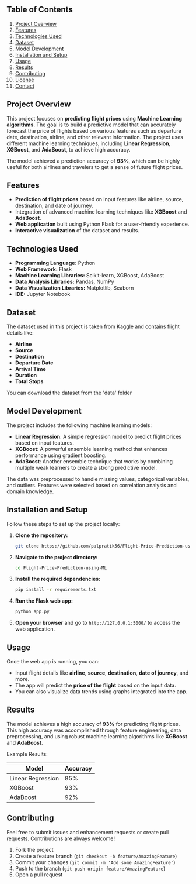 ## Table of Contents
1. [Project Overview](#project-overview)
2. [Features](#features)
3. [Technologies Used](#technologies-used)
4. [Dataset](#dataset)
5. [Model Development](#model-development)
6. [Installation and Setup](#installation-and-setup)
7. [Usage](#usage)
8. [Results](#results)
9. [Contributing](#contributing)
10. [License](#license)
11. [Contact](#contact)

## Project Overview

This project focuses on **predicting flight prices** using **Machine Learning algorithms**. The goal is to build a predictive model that can accurately forecast the price of flights based on various features such as departure date, destination, airline, and other relevant information. The project uses different machine learning techniques, including **Linear Regression**, **XGBoost**, and **AdaBoost**, to achieve high accuracy.

The model achieved a prediction accuracy of **93%**, which can be highly useful for both airlines and travelers to get a sense of future flight prices.

## Features

- **Prediction of flight prices** based on input features like airline, source, destination, and date of journey.
- Integration of advanced machine learning techniques like **XGBoost** and **AdaBoost**.
- **Web application** built using Python Flask for a user-friendly experience.
- **Interactive visualization** of the dataset and results.

## Technologies Used

- **Programming Language:** Python
- **Web Framework:** Flask
- **Machine Learning Libraries:** Scikit-learn, XGBoost, AdaBoost
- **Data Analysis Libraries:** Pandas, NumPy
- **Data Visualization Libraries:** Matplotlib, Seaborn
- **IDE:** Jupyter Notebook

## Dataset

The dataset used in this project is taken from Kaggle and contains flight details like:

- **Airline**
- **Source**
- **Destination**
- **Departure Date**
- **Arrival Time**
- **Duration**
- **Total Stops**

You can download the dataset from the 'data' folder

## Model Development

The project includes the following machine learning models:

- **Linear Regression**: A simple regression model to predict flight prices based on input features.
- **XGBoost**: A powerful ensemble learning method that enhances performance using gradient boosting.
- **AdaBoost**: Another ensemble technique that works by combining multiple weak learners to create a strong predictive model.

The data was preprocessed to handle missing values, categorical variables, and outliers. Features were selected based on correlation analysis and domain knowledge.

## Installation and Setup

Follow these steps to set up the project locally:

1. **Clone the repository:**
    ```bash
    git clone https://github.com/palpratik56/Flight-Price-Prediction-using-ML.git
    ```
2. **Navigate to the project directory:**
    ```bash
    cd Flight-Price-Prediction-using-ML
    ```
3. **Install the required dependencies:**
    ```bash
    pip install -r requirements.txt
    ```
4. **Run the Flask web app:**
    ```bash
    python app.py
    ```
5. **Open your browser** and go to `http://127.0.0.1:5000/` to access the web application.

## Usage

Once the web app is running, you can:

- Input flight details like **airline**, **source**, **destination**, **date of journey**, and more.
- The app will predict the **price of the flight** based on the input data.
- You can also visualize data trends using graphs integrated into the app.

## Results

The model achieves a high accuracy of **93%** for predicting flight prices. This high accuracy was accomplished through feature engineering, data preprocessing, and using robust machine learning algorithms like **XGBoost** and **AdaBoost**.

Example Results:

| Model           | Accuracy |
|-----------------|----------|
| Linear Regression | 85%      |
| XGBoost         | 93%      |
| AdaBoost        | 92%      |

## Contributing

Feel free to submit issues and enhancement requests or create pull requests. Contributions are always welcome!

1. Fork the project
2. Create a feature branch (`git checkout -b feature/AmazingFeature`)
3. Commit your changes (`git commit -m 'Add some AmazingFeature'`)
4. Push to the branch (`git push origin feature/AmazingFeature`)
5. Open a pull request
